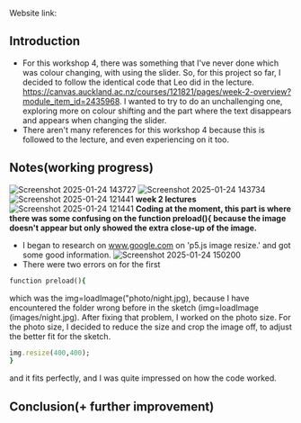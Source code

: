 Website link:

## Introduction
- For this workshop 4, there was something that I've never done which was colour changing, with using the slider. So, for this project so far, I decided to follow the identical code that Leo did in the lecture. https://canvas.auckland.ac.nz/courses/121821/pages/week-2-overview?module_item_id=2435968. I wanted to try to do an unchallenging one, exploring more on colour shifting and the part where the text disappears and appears when changing the slider.
- There aren't many references for this workshop 4 because this is followed to the lecture, and even experiencing on it too.
## Notes(working progress)
![Screenshot 2025-01-24 143727](https://github.com/user-attachments/assets/240b1a21-a873-41e4-9114-f7f46af108a8)
![Screenshot 2025-01-24 143734](https://github.com/user-attachments/assets/108d18b0-8fdd-4624-9272-40acc2318966)
![Screenshot 2025-01-24 121441](https://github.com/user-attachments/assets/1dee2359-b403-4d94-915b-173d69a131b2)
**week 2 lectures**
![Screenshot 2025-01-24 121441](https://github.com/user-attachments/assets/d8c8526b-f297-4dd1-8b82-29071c2f397f)
**Coding at the moment, this part is where there was some confusing on the function preload(){ because the image doesn't appear but only showed the extra close-up of the image.**
- I began to research on www.google.com on 'p5.js image resize.' and got some good information. 
![Screenshot 2025-01-24 150200](https://github.com/user-attachments/assets/28389e66-f2bc-4d28-b0a0-d99dbc272f6b)
- There were two errors on for the first
```ruby
function preload(){
```
which was the img=loadImage("photo/night.jpg), because I have encountered the folder wrong before in the sketch (img=loadImage (images/night.jpg). After fixing that problem, I worked on the photo size. For the photo size, I decided to reduce the size and crop the image off, to adjust the better fit for the sketch. 
```ruby
img.resize(400,400);
}
```
and it fits perfectly, and I was quite impressed on how the code worked. 

## Conclusion(+ further improvement)
